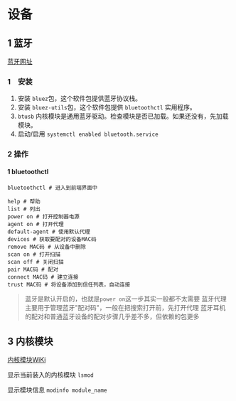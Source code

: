 # 设备

## 1 蓝牙

[蓝牙网址](https://wiki.archlinuxcn.org/wiki/%E8%93%9D%E7%89%99)

### 1　安装

1. 安装 `bluez`包，这个软件包提供蓝牙协议栈。
2. 安装 `bluez-utils`包，这个软件包提供 `bluetoothctl` 实用程序。
3. `btusb` 内核模块是通用蓝牙驱动。检查模块是否已加载。如果还没有，先加载模块。
4. 启动/启用 `systemctl enabled bluetooth.service`

### 2 操作

#### 1 bluetoothctl

```shell
bluetoothctl # 进入到前端界面中

help # 帮助
list # 列出
power on # 打开控制器电源
agent on # 打开代理
default-agent # 使用默认代理
devices # 获取要配对的设备MAC码
remove MAC码 # 从设备中删除
scan on # 打开扫描
scan off # 关闭扫描
pair MAC码 # 配对
connect MAC码 # 建立连接
trust MAC码 # 将设备添加到信任列表，自动连接
```

> 蓝牙是默认开启的，也就是`power on`这一步其实一般都不太需要
> 蓝牙代理主要用于管理蓝牙"配对码"，一般在把搜索打开前，先打开代理
> 蓝牙耳机的配对和普通蓝牙设备的配对步骤几乎差不多，但依赖的包更多
>

## 3 内核模块

[内核模块WiKi](https://wiki.archlinuxcn.org/wiki/%E5%86%85%E6%A0%B8%E6%A8%A1%E5%9D%97#%E8%8E%B7%E5%8F%96%E4%BF%A1%E6%81%AF)

显示当前装入的内核模块 `lsmod`

显示模块信息 `modinfo module_name`
